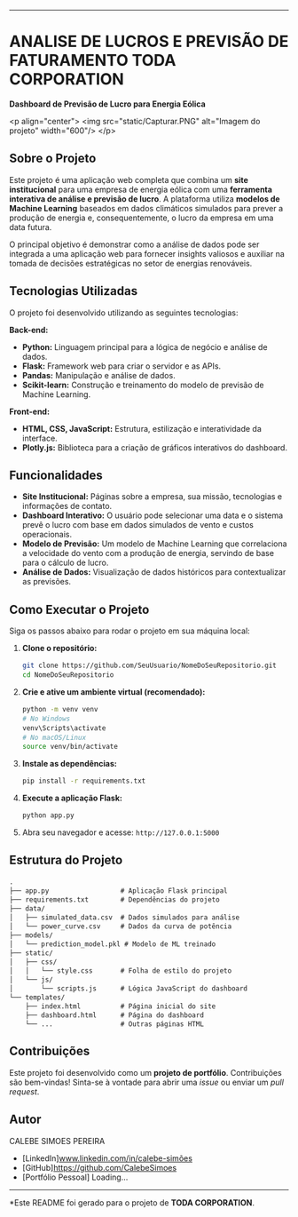 
-----

# **ANALISE DE LUCROS E PREVISÃO DE FATURAMENTO TODA CORPORATION**

**Dashboard de Previsão de Lucro para Energia Eólica**

\<p align="center"\>
\<img src="static/Capturar.PNG" alt="Imagem do projeto" width="600"/\>
\</p\>

## Sobre o Projeto

Este projeto é uma aplicação web completa que combina um **site institucional** para uma empresa de energia eólica com uma **ferramenta interativa de análise e previsão de lucro**. A plataforma utiliza **modelos de Machine Learning** baseados em dados climáticos simulados para prever a produção de energia e, consequentemente, o lucro da empresa em uma data futura.

O principal objetivo é demonstrar como a análise de dados pode ser integrada a uma aplicação web para fornecer insights valiosos e auxiliar na tomada de decisões estratégicas no setor de energias renováveis.

## Tecnologias Utilizadas

O projeto foi desenvolvido utilizando as seguintes tecnologias:

**Back-end:**

  * **Python:** Linguagem principal para a lógica de negócio e análise de dados.
  * **Flask:** Framework web para criar o servidor e as APIs.
  * **Pandas:** Manipulação e análise de dados.
  * **Scikit-learn:** Construção e treinamento do modelo de previsão de Machine Learning.

**Front-end:**

  * **HTML, CSS, JavaScript:** Estrutura, estilização e interatividade da interface.
  * **Plotly.js:** Biblioteca para a criação de gráficos interativos do dashboard.

## Funcionalidades

  * **Site Institucional:** Páginas sobre a empresa, sua missão, tecnologias e informações de contato.
  * **Dashboard Interativo:** O usuário pode selecionar uma data e o sistema prevê o lucro com base em dados simulados de vento e custos operacionais.
  * **Modelo de Previsão:** Um modelo de Machine Learning que correlaciona a velocidade do vento com a produção de energia, servindo de base para o cálculo de lucro.
  * **Análise de Dados:** Visualização de dados históricos para contextualizar as previsões.

## Como Executar o Projeto

Siga os passos abaixo para rodar o projeto em sua máquina local:

1.  **Clone o repositório:**

    ```bash
    git clone https://github.com/SeuUsuario/NomeDoSeuRepositorio.git
    cd NomeDoSeuRepositorio
    ```

2.  **Crie e ative um ambiente virtual (recomendado):**

    ```bash
    python -m venv venv
    # No Windows
    venv\Scripts\activate
    # No macOS/Linux
    source venv/bin/activate
    ```

3.  **Instale as dependências:**

    ```bash
    pip install -r requirements.txt
    ```

4.  **Execute a aplicação Flask:**

    ```bash
    python app.py
    ```

5.  Abra seu navegador e acesse: `http://127.0.0.1:5000`

## Estrutura do Projeto

```
.
├── app.py                  # Aplicação Flask principal
├── requirements.txt        # Dependências do projeto
├── data/
│   ├── simulated_data.csv  # Dados simulados para análise
│   └── power_curve.csv     # Dados da curva de potência
├── models/
│   └── prediction_model.pkl # Modelo de ML treinado
├── static/
│   ├── css/
│   │   └── style.css       # Folha de estilo do projeto
│   └── js/
│       └── scripts.js      # Lógica JavaScript do dashboard
└── templates/
    ├── index.html          # Página inicial do site
    ├── dashboard.html      # Página do dashboard
    └── ...                 # Outras páginas HTML
```

## Contribuições

Este projeto foi desenvolvido como um **projeto de portfólio**. Contribuições são bem-vindas\! Sinta-se à vontade para abrir uma *issue* ou enviar um *pull request*.

## Autor

CALEBE SIMOES PEREIRA

  * [LinkedIn]www.linkedin.com/in/calebe-simões
  * [GitHub]https://github.com/CalebeSimoes
  * [Portfólio Pessoal] Loading...

-----

\*Este README foi gerado para o projeto de **TODA CORPORATION**.
